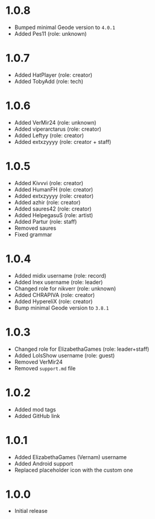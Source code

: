 # 1.0.8
- Bumped minimal Geode version to `4.0.1`
- Added Pes11 (role: unknown)

# 1.0.7
- Added HatPlayer (role: creator)
- Added TobyAdd (role: tech)

# 1.0.6
- Added VerMir24 (role: unknown)
- Added viperarctarus (role: creator)
- Added Leftyy (role: creator)
- Added extxzyyyy (role: creator + staff)

# 1.0.5
- Added Kivvvi (role: creator)
- Added HumanFH (role: creator)
- Added extxzyyyy (role: creator)
- Added azhir (role: creator)
- Added saures42 (role: creator)
- Added HelpegasuS (role: artist)
- Added Partur (role: staff)
- Removed saures
- Fixed grammar

# 1.0.4
- Added midix username (role: record)
- Added Inex username (role: leader)
- Changed role for nikverr (role: unknown)
- Added CHRAPIVA (role: creator)
- Added HypereliX (role: creator)
- Bump minimal Geode version to `3.8.1`

# 1.0.3
- Changed role for ElizabethaGames (role: leader+staff)
- Added LolsShow username (role: guest)
- Removed VerMir24
- Removed `support.md` file

# 1.0.2
- Added mod tags
- Added GitHub link

# 1.0.1
- Added ElizabethaGames (Vernam) username
- Added Android support
- Replaced placeholder icon with the custom one

# 1.0.0
- Initial release
